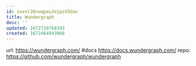 ```yaml
---
id: svevr26nuqpeu3ojpzd3dan
title: Wundergraph
desc: ''
updated: 1672720768393
created: 1672464943068
---
```


url:  https://wundergraph.com/
#docs https://docs.wundergraph.com/
repo: https://github.com/wundergraph/wundergraph